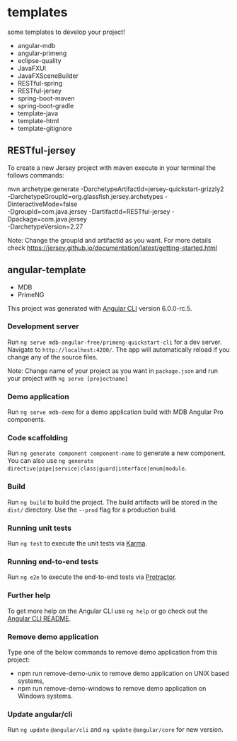 # templates
some templates to develop your project!

* angular-mdb
* angular-primeng
* eclipse-quality
* JavaFXUI
* JavaFXSceneBuilder
* RESTful-spring
* RESTful-jersey
* spring-boot-maven
* spring-boot-gradle
* template-java
* template-html
* template-gitignore

## RESTful-jersey

To create a new Jersey project with maven execute in your terminal the follows commands:
  
mvn archetype:generate -DarchetypeArtifactId=jersey-quickstart-grizzly2 \
-DarchetypeGroupId=org.glassfish.jersey.archetypes -DinteractiveMode=false \
-DgroupId=com.java.jersey -DartifactId=RESTful-jersey -Dpackage=com.java.jersey \
-DarchetypeVersion=2.27
  
Note: Change the groupId and artifactId as you want. For more details check https://jersey.github.io/documentation/latest/getting-started.html

## angular-template

* MDB
* PrimeNG

This project was generated with [Angular CLI](https://github.com/angular/angular-cli) version 6.0.0-rc.5.

### Development server

Run `ng serve mdb-angular-free/primeng-quickstart-cli` for a dev server. Navigate to `http://localhost:4200/`. The app will automatically reload if you change any of the source files.

Note: Change name of your project as you want in `package.json` and run your project with `ng serve [projectname]`

### Demo application

Run `ng serve mdb-demo` for a demo application build with MDB Angular Pro components.

### Code scaffolding

Run `ng generate component component-name` to generate a new component. You can also use `ng generate directive|pipe|service|class|guard|interface|enum|module`.

### Build

Run `ng build` to build the project. The build artifacts will be stored in the `dist/` directory. Use the `--prod` flag for a production build.

### Running unit tests

Run `ng test` to execute the unit tests via [Karma](https://karma-runner.github.io).

### Running end-to-end tests

Run `ng e2e` to execute the end-to-end tests via [Protractor](http://www.protractortest.org/).

### Further help

To get more help on the Angular CLI use `ng help` or go check out the [Angular CLI README](https://github.com/angular/angular-cli/blob/master/README.md).

### Remove demo application

Type one of the below commands to remove demo application from this project:
* npm run remove-demo-unix to remove demo application on UNIX based systems,
* npm run remove-demo-windows to remove demo application on Windows systems.

### Update angular/cli

Run `ng update` `@angular/cli` and `ng update` `@angular/core` for new version.
